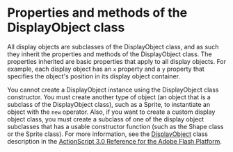 # Properties and methods of the DisplayObject class

<div>

All display objects are subclasses of the DisplayObject class, and as such they
inherit the properties and methods of the DisplayObject class. The properties
inherited are basic properties that apply to all display objects. For example,
each display object has an `x` property and a `y` property that specifies the
object's position in its display object container.

You cannot create a DisplayObject instance using the DisplayObject class
constructor. You must create another type of object (an object that is a
subclass of the DisplayObject class), such as a Sprite, to instantiate an object
with the `new` operator. Also, if you want to create a custom display object
class, you must create a subclass of one of the display object subclasses that
has a usable constructor function (such as the Shape class or the Sprite class).
For more information, see the
[DisplayObject](https://help.adobe.com/en_US/FlashPlatform/reference/actionscript/3/flash/display/DisplayObject.html)
class description in the
[ActionScript 3.0 Reference for the Adobe Flash Platform](https://help.adobe.com/en_US/FlashPlatform/reference/actionscript/3/index.html).

</div>
